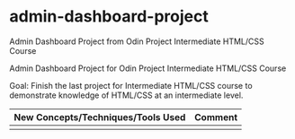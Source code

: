 # admin-dashboard-project
Admin Dashboard Project from Odin Project Intermediate HTML/CSS Course

Admin Dashboard Project for Odin Project Intermediate HTML/CSS Course

Goal: Finish the last project for Intermediate HTML/CSS course to demonstrate knowledge of HTML/CSS at an intermediate level.

|New Concepts/Techniques/Tools Used|Comment|
|:-----------------------------------------|----------------------------------------------------------------------------------:|
|||